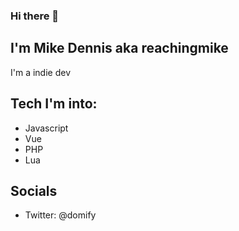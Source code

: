 ### Hi there 👋

## I'm Mike Dennis aka reachingmike

I'm a indie dev

## Tech I'm into:

 - Javascript
 - Vue
 - PHP
 - Lua

## Socials

 - Twitter: @domify


<!--
**reachingmike/reachingmike** is a ✨ _special_ ✨ repository because its `README.md` (this file) appears on your GitHub profile.

Here are some ideas to get you started:

- 🔭 I’m currently working on ...
- 🌱 I’m currently learning ...
- 👯 I’m looking to collaborate on ...
- 🤔 I’m looking for help with ...
- 💬 Ask me about ...
- 📫 How to reach me: ...
- 😄 Pronouns: ...
- ⚡ Fun fact: ...
-->
